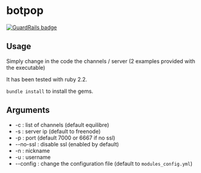 # botpop

[![GuardRails badge](https://badges.production.guardrails.io/moul/botpop.svg)](https://www.guardrails.io)

## Usage

Simply change in the code the channels / server (2 examples provided with the executable)

It has been tested with ruby 2.2.

``bundle install`` to install the gems.


## Arguments

- -c : list of channels (default equilibre)
- -s : server ip (default to freenode)
- -p : port (default 7000 or 6667 if no ssl)
- --no-ssl : disable ssl (enabled by default)
- -n : nickname
- -u : username
- --config : change the configuration file (default to ``modules_config.yml``)
